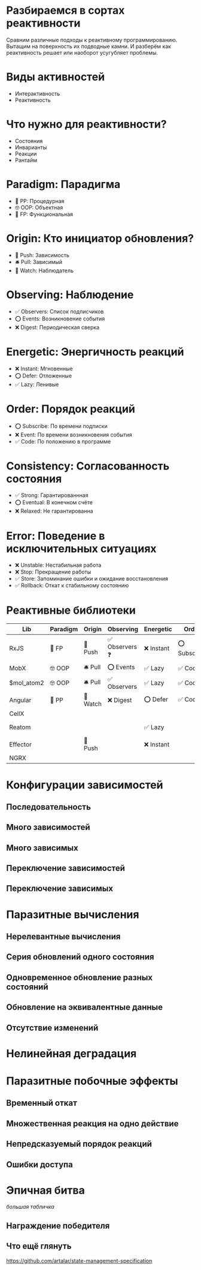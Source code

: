 # Разбираемся в сортах реактивности

Сравним различные подходы к реактивному программированию. Вытащим на поверхность их подводные камни. И разберём как реактивность решает или наоборот усугубляет проблемы.

# Виды активностей

- Интерактивность
- Реактивность

# Что нужно для реактивности?

- Состояния
- Инварианты
- Реакции
- Рантайм

# Paradigm: Парадигма

- 🧐 PP: Процедурная
- 🤓 OOP: Объектная
- 🤯 FP: Функциональная

# Origin: Кто инициатор обновления?

- 📮 Push: Зависимость
- 🛎 Pull: Зависимый
- 🔎 Watch: Наблюдатель

# Observing: Наблюдение

- ✅ Observers: Список подписчиков
- ⭕ Events: Возникновение события
- ❌ Digest: Периодическая сверка

# Energetic: Энергичность реакций

- ❌ Instant: Мгновенные
- ⭕ Defer: Отложенные
- ✅ Lazy: Ленивые

# Order: Порядок реакций

- ⭕ Subscribe: По времени подписки
- ❌ Event: По времени возникновения события
- ✅ Code: По положению в программе

# Consistency: Согласованность состояния

- ✅ Strong: Гарантированнная
- ⭕ Eventual: В конечном счёте
- ❌ Relaxed: Не гарантированна

# Error: Поведение в исключительных ситуациях

- ❌ Unstable: Нестабильная работа
- ❌ Stop: Прекращение работы
- ✅ Store: Запоминание ошибки и ожидание восстановления
- ✅ Rollback: Откат к стабильному состоянию

# Реактивные библиотеки

| Lib        | Paradigm | Origin    | Observing       | Energetic    | Order         | Consistency | Error
|------------|----------|-----------|-----------------|--------------|---------------|-------------|------
| RxJS       | 🤯 FP   | 📮 Push   | ✅ Observers ❓ | ❌ Instant   | ⭕ Subscribe | ⭕ Eventual | ❌ Stop
| MobX       | 🤓 OOP  | 🛎 Pull    | ⭕ Events      | ✅ Lazy      | ✅ Code      | ✅ Strong   | ✅ Store
| $mol_atom2 | 🤓 OOP  | 🛎 Pull    | ✅ Observers   | ✅ Lazy      | ✅ Code      | ✅ Strong   | ✅ Store
| Angular    | 🧐 PP   | 🔎 Watch  | ❌ Digest      | ⭕ Defer     | ✅ Code ❓   | ❌ Relaxed  | ❌ Unstable
| CellX      | 
| Reatom     |          |           |                 | ✅ Lazy      |              | ✅ Strong   | ✅ Rollback
| Effector   |          | 📮 Push   |                 | ❌ Instant   |              |             |
| NGRX       |

# Конфигурации зависимостей

## Последовательность

## Много зависимостей

## Много зависимых

## Переключение зависимостей

## Переключение зависимых

# Паразитные вычисления

## Нерелевантные вычисления

## Серия обновлений одного состояния

## Одновременное обновление разных состояний

## Обновление на эквивалентные данные

## Отсутствие изменений

# Нелинейная деградация

# Паразитные побочные эффекты

## Временный откат

## Множественная реакция на одно действие

## Непредсказуемый порядок реакций

## Ошибки доступа

# Эпичная битва

*большая табличка*

## Награждение победителя

## Что ещё глянуть

https://github.com/artalar/state-management-specification
